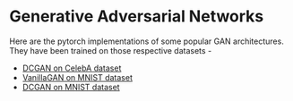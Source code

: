# Generative Adversarial Networks
Here are the pytorch implementations of some popular GAN architectures. They have been trained on those respective datasets - 
* [DCGAN on CelebA dataset](https://github.com/akshitt/GAN/blob/main/DCGAN_CelebA_dataset.ipynb)
* [VanillaGAN on MNIST dataset](https://github.com/akshitt/GAN/blob/main/Vanilla_GAN.ipynb)
* [DCGAN on MNIST dataset](https://github.com/akshitt/GAN/blob/main/DCGAN_MNIST_dataset.ipynb)
